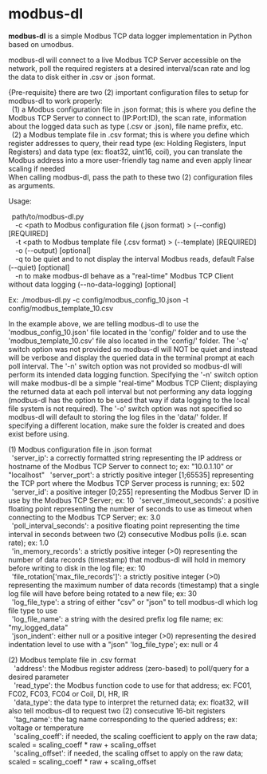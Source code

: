 # modbus-dl
**modbus-dl** is a simple Modbus TCP data logger implementation in Python based on umodbus.  

modbus-dl will connect to a live Modbus TCP Server accessible on the network, poll the required registers at a desired interval/scan rate and log the data to disk either in .csv or .json format.  

{Pre-requisite} there are two (2) important configuration files to setup for modbus-dl to work properly:  
&ensp;(1) a Modbus configuration file in .json format; this is where you define the Modbus TCP Server to connect to (IP:Port:ID), the scan rate, information about the logged data such as type (.csv or .json), file name prefix, etc.   
&ensp;(2) a Modbus template file in .csv format; this is where you define which register addresses to query, their read type (ex: Holding Registers, Input Registers) and data type (ex: float32, uint16, coil), you can translate the Modbus address into a more user-friendly tag name and even apply linear scaling if needed  
When calling modbus-dl, pass the path to these two (2) configuration files as arguments.  

Usage: 

&ensp;path/to/modbus-dl.py  
&ensp;&ensp;-c <path to Modbus configuration file (.json format) > (--config) [REQUIRED]  
&ensp;&ensp;-t <path to Modbus template file (.csv format) > (--template) [REQUIRED]  
&ensp;&ensp;-o <path to output log files > (--output) [optional]  
&ensp;&ensp;-q to be quiet and to not display the interval Modbus reads, default False (--quiet) [optional]  
&ensp;&ensp;-n to make modbus-dl behave as a "real-time" Modbus TCP Client without data logging (--no-data-logging) [optional]  

Ex: ./modbus-dl.py -c config/modbus_config_10.json -t config/modbus_template_10.csv  

In the example above, we are telling modbus-dl to use the 'modbus_config_10.json' file located in the 'config/' folder and to use the 'modbus_template_10.csv' file also located in the 'config/' folder. The '-q' switch option was not provided so modbus-dl will NOT be quiet and instead will be verbose and display the queried data in the terminal prompt at each poll interval. The '-n' switch option was not provided so modbus-dl will perform its intended data logging function. Specifying the '-n' switch option will make modbus-dl be a simple "real-time" Modbus TCP Client; displaying the returned data at each poll interval but not performing any data logging (modbus-dl has the option to be used that way if data logging to the local file system is not required). The '-o' switch option was not specified so modbus-dl will default to storing the log files in the 'data/' folder. If specifying a different location, make sure the folder is created and does exist before using.    

(1) Modbus configuration file in .json format   
&ensp;'server_ip': a correctly formatted string representing the IP address or hostname of the Modbus TCP Server to connect to; ex: "10.0.1.10" or "localhost"
&ensp;'server_port': a strictly positive integer [1;65535] representing the TCP port where the Modbus TCP Server process is running; ex: 502 
&ensp;'server_id': a positive integer [0;255] representing the Modbus Server ID in use by the Modbus TCP Server; ex: 10 
&ensp;'server_timeout_seconds': a positive floating point representing the number of seconds to use as timeout when connecting to the Modbus TCP Server; ex: 3.0  
&ensp;'poll_interval_seconds': a positive floating point representing the time interval in seconds between two (2) consecutive Modbus polls (i.e. scan rate); ex: 1.0  
&ensp;'in_memory_records': a strictly positive integer (>0) representing the number of data records (timestamp) that modbus-dl will hold in memory before writing to disk in the log file; ex: 10    
&ensp;'file_rotation['max_file_records']': a strictly positive integer (>0) representing the maximum number of data records (timestamp) that a single log file will have before being rotated to a new file; ex: 30  
&ensp;'log_file_type': a string of either "csv" or "json" to tell modbus-dl which log file type to use  
&ensp;'log_file_name': a string with the desired prefix log file name; ex: "my_logged_data"  
&ensp;'json_indent': either null or a positive integer (>0) representing the desired indentation level to use with a "json" 'log_file_type'; ex: null or 4 

(2) Modbus template file in .csv format  
&ensp; 'address': the Modbus register address (zero-based) to poll/query for a desired parameter    
&ensp; 'read_type': the Modbus function code to use for that address; ex: FC01, FC02, FC03, FC04 or Coil, DI, HR, IR   
&ensp; 'data_type': the data type to interpret the returned data; ex: float32, will also tell modbus-dl to request two (2) consecutive 16-bit registers  
&ensp; 'tag_name': the tag name corresponding to the queried address; ex: voltage or temperature  
&ensp; 'scaling_coeff': if needed, the scaling coefficient to apply on the raw data; scaled = scaling_coeff * raw + scaling_offset   
&ensp; 'scaling_offset': if needed, the scaling offset to apply on the raw data; scaled = scaling_coeff * raw + scaling_offset      
